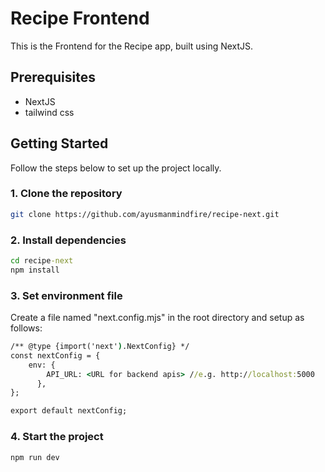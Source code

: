 # Recipe Frontend

This is the Frontend for the Recipe app, built using NextJS.

## Prerequisites

- NextJS
- tailwind css

## Getting Started

Follow the steps below to set up the project locally.

### 1. Clone the repository

```bash
git clone https://github.com/ayusmanmindfire/recipe-next.git
```

### 2. Install dependencies

```cmd
cd recipe-next
npm install
```

### 3. Set environment file
Create a file named "next.config.mjs" in the root directory and setup as follows:

```cmd
/** @type {import('next').NextConfig} */
const nextConfig = {
    env: {
        API_URL: <URL for backend apis> //e.g. http://localhost:5000
      },
};

export default nextConfig;
```

### 4. Start the project
```cmd
npm run dev
```

